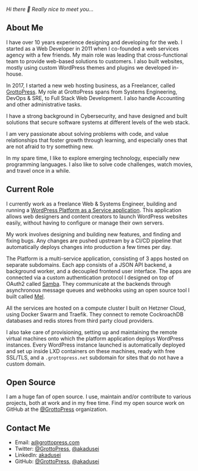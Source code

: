 *Hi there 👋 Really nice to meet you...*

## About Me

I have over 10 years experience designing and developing for the web. I started as a Web Developer in 2011 when I co-founded a web services agency with a few friends. My main role was leading that cross-functional team to provide web-based solutions to customers. I also built websites, mostly using custom WordPress themes and plugins we developed in-house.

In 2017, I started a new web hosting business, as a Freelancer, called [GrottoPress](https://www.grottopress.com). My role at GrottoPress spans from Systems Engineering, DevOps & SRE, to Full Stack Web Development. I also handle Accounting and other administrative tasks.

I have a strong background in Cybersecurity, and have designed and built solutions that secure software systems at different levels of the web stack.

I am very passionate about solving problems with code, and value relationships that foster growth through learning, and especially ones that are not afraid to try something new.

In my spare time, I like to explore emerging technology, especially new programming languages. I also like to solve code challenges, watch movies, and travel once in a while.

## Current Role

I currently work as a freelance Web & Systems Engineer, building and running a [WordPress Platform as a Service application](https://platform.grottopress.com). This application allows web designers and content creators to launch WordPress websites easily, without having to configure or manage their own servers.

My work involves designing and building new features, and finding and fixing bugs. Any changes are pushed upstream by a CI/CD pipeline that automatically deploys changes into production a few times per day.

The Platform is a multi-service application, consisting of 3 apps hosted on separate subdomains. Each app consists of a JSON API backend, a background worker, and a decoupled frontend user interface. The apps are connected via a custom authentication protocol I designed on top of OAuth2 called [Samba](https://github.com/grottopress/samba). They communicate at the backends through asynchronous message queues and webhooks using an open source tool I built called [Mel](https://github.com/grottopress/mel).

All the services are hosted on a compute cluster I built on Hetzner Cloud, using Docker Swarm and Traefik. They connect to remote CockroachDB databases and redis stores from third party cloud providers.

I also take care of provisioning, setting up and maintaining the remote virtual machines onto which the platform application deploys WordPress instances. Every WordPress instance launched is automatically deployed and set up inside LXD containers on these machines, ready with free SSL/TLS, and a `.grottopress.net` subdomain for sites that do not have a custom domain.

## Open Source

I am a huge fan of open source. I use, maintain and/or contribute to various projects, both at work and in my free time. Find my open source work on GitHub at the [@GrottoPress](https://github.com/grottopress) organization.

## Contact Me

- Email: <a@grottopress.com>
- Twitter: [@GrottoPress](https://twitter.com/grottopress), [@akadusei](https://twitter.com/akadusei)
- LinkedIn: [akadusei](https://www.linkedin.com/in/akadusei/)
- GitHub: [@GrottoPress](https://github.com/grottopress), [@akadusei](https://github.com/akadusei)
